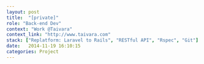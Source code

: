 ```yaml
---
layout: post
title:  "[private]"
role: "Back-end Dev"
context: "Work @Taivara"
context_link: "http://www.taivara.com"
stack: ["Replatform: Laravel to Rails", "RESTful API", "Rspec", "Git"]
date:   2014-11-19 16:10:15
categories: Project
---
```



